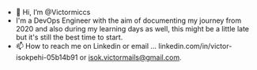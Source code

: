 - 👋 Hi, I’m @Victormiccs
- I'm a DevOps Engineer with the aim of documenting my journey from 2020 and also during my learning days as well, this might be a little late but it's still the best time to start.
- 📫 How to reach me on Linkedin or email ... linkedin.com/in/victor-isokpehi-05b14b91 or isok.victormails@gmail.com.

<!---
Victormiccs/Victormiccs is a ✨ special ✨ repository because its `README.md` (this file) appears on your GitHub profile.
You can click the Preview link to take a look at your changes.
--->
